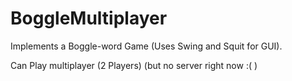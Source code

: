 # BoggleMultiplayer
Implements a Boggle-word Game (Uses Swing and Squit for GUI).

Can Play multiplayer (2 Players) (but no server right now :( )
